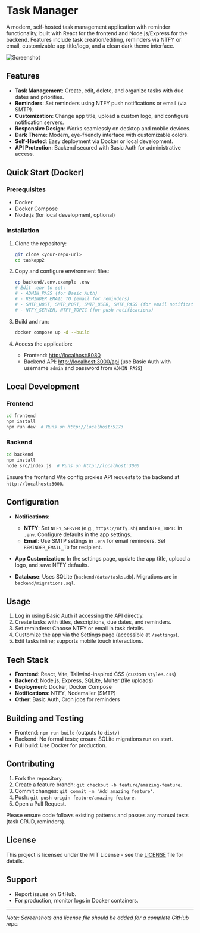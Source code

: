 # Task Manager

A modern, self-hosted task management application with reminder functionality, built with React for the frontend and Node.js/Express for the backend. Features include task creation/editing, reminders via NTFY or email, customizable app title/logo, and a clean dark theme interface.

![Screenshot](screenshots/app-preview.png) <!-- Add a screenshot here for better appeal -->

## Features

- **Task Management**: Create, edit, delete, and organize tasks with due dates and priorities.
- **Reminders**: Set reminders using NTFY push notifications or email (via SMTP).
- **Customization**: Change app title, upload a custom logo, and configure notification servers.
- **Responsive Design**: Works seamlessly on desktop and mobile devices.
- **Dark Theme**: Modern, eye-friendly interface with customizable colors.
- **Self-Hosted**: Easy deployment via Docker or local development.
- **API Protection**: Backend secured with Basic Auth for administrative access.

## Quick Start (Docker)

### Prerequisites
- Docker
- Docker Compose
- Node.js (for local development, optional)

### Installation
1. Clone the repository:
   ```bash
   git clone <your-repo-url>
   cd taskapp2
   ```

2. Copy and configure environment files:
   ```bash
   cp backend/.env.example .env
   # Edit .env to set:
   # - ADMIN_PASS (for Basic Auth)
   # - REMINDER_EMAIL_TO (email for reminders)
   # - SMTP_HOST, SMTP_PORT, SMTP_USER, SMTP_PASS (for email notifications)
   # - NTFY_SERVER, NTFY_TOPIC (for push notifications)
   ```

3. Build and run:
   ```bash
   docker compose up -d --build
   ```

4. Access the application:
   - Frontend: [http://localhost:8080](http://localhost:8080)
   - Backend API: [http://localhost:3000/api](http://localhost:3000/api) (use Basic Auth with username `admin` and password from `ADMIN_PASS`)

## Local Development

### Frontend
```bash
cd frontend
npm install
npm run dev  # Runs on http://localhost:5173
```

### Backend
```bash
cd backend
npm install
node src/index.js  # Runs on http://localhost:3000
```

Ensure the frontend Vite config proxies API requests to the backend at `http://localhost:3000`.

## Configuration

- **Notifications**:
  - **NTFY**: Set `NTFY_SERVER` (e.g., `https://ntfy.sh`) and `NTFY_TOPIC` in `.env`. Configure defaults in the app settings.
  - **Email**: Use SMTP settings in `.env` for email reminders. Set `REMINDER_EMAIL_TO` for recipient.

- **App Customization**: In the settings page, update the app title, upload a logo, and save NTFY defaults.

- **Database**: Uses SQLite (`backend/data/tasks.db`). Migrations are in `backend/migrations.sql`.

## Usage

1. Log in using Basic Auth if accessing the API directly.
2. Create tasks with titles, descriptions, due dates, and reminders.
3. Set reminders: Choose NTFY or email in task details.
4. Customize the app via the Settings page (accessible at `/settings`).
5. Edit tasks inline; supports mobile touch interactions.

## Tech Stack

- **Frontend**: React, Vite, Tailwind-inspired CSS (custom `styles.css`)
- **Backend**: Node.js, Express, SQLite, Multer (file uploads)
- **Deployment**: Docker, Docker Compose
- **Notifications**: NTFY, Nodemailer (SMTP)
- **Other**: Basic Auth, Cron jobs for reminders

## Building and Testing

- Frontend: `npm run build` (outputs to `dist/`)
- Backend: No formal tests; ensure SQLite migrations run on start.
- Full build: Use Docker for production.

## Contributing

1. Fork the repository.
2. Create a feature branch: `git checkout -b feature/amazing-feature`.
3. Commit changes: `git commit -m 'Add amazing feature'`.
4. Push: `git push origin feature/amazing-feature`.
5. Open a Pull Request.

Please ensure code follows existing patterns and passes any manual tests (task CRUD, reminders).

## License

This project is licensed under the MIT License - see the [LICENSE](LICENSE) file for details.

## Support

- Report issues on GitHub.
- For production, monitor logs in Docker containers.

---

*Note: Screenshots and license file should be added for a complete GitHub repo.*
